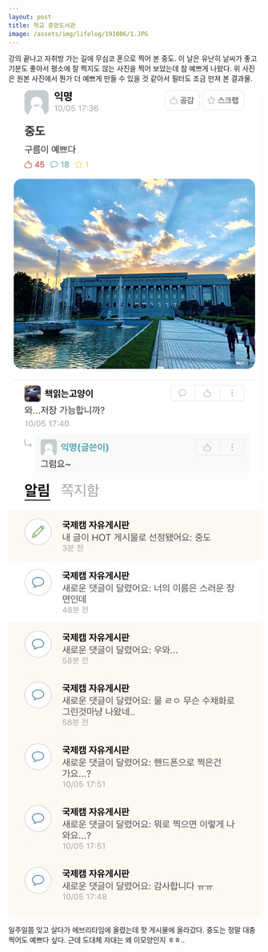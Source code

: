 ```yaml
---
layout: post
title: 학교 중앙도서관
image: /assets/img/lifelog/191006/1.JPG
---
```


강의 끝나고 자취방 가는 길에 무심코 폰으로 찍어 본 중도.
이 날은 유난히 날씨가 좋고 기분도 좋아서 평소에 잘 찍지도 않는 사진을 찍어 보았는데 참 예쁘게 나왔다.
위 사진은 원본 사진에서 뭔가 더 예쁘게 만들 수 있을 것 같아서 필터도 조금 만져 본 결과물.

![2](/assets/img/lifelog/191006/2.jpg)

![3](/assets/img/lifelog/191006/3.JPG)

일주일쯤 잊고 살다가 에브리타임에 올렸는데 핫 게시물에 올라갔다. 중도는 정말 대충 찍어도 예쁘다 싶다.
근데 도대체 자대는 왜 이모양인지 ㅎㅎ..